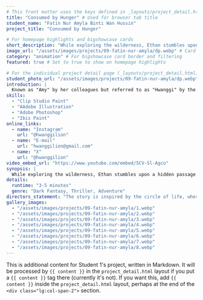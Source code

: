 ```yaml
---
# This front matter uses the keys defined in _layouts/project_detail.html
title: "Consumed by Hunger" # Used for browser tab title
student_name: "Fatin Nur Amyla Binti Wan Hussin"
project_title: "Consumed by Hunger"

# For homepage highlights and bigshowcase cards
short_description: "While exploring the wilderness, Ethan stumbles upon a hidden passage that leads him to a breathtaking underground magical lake."
image_url: "/assets/images/projects/09-fatin-nur-amyla/dp.webp" # Card image
category: "animation" # For bigshowcase card border and filtering
featured: true # Set to true to show on homepage highlights

# For the individual project detail page (_layouts/project_detail.html)
student_photo_url: "/assets/images/projects/09-fatin-nur-amyla/dp.webp"
introduction: |
  Known as "Amy" by her colleagues but referred to as "Hwanggi" by the media, Amy began learning about art when she started drawing human anatomy during Biology class in high school. She discovered that art is not only a form of expression but can be used for virtually anything. She believes that art is not just about practice, but also about passion.
skills:
  - "Clip Studio Paint"
  - "AAdobe Illustration"
  - "Adobe Photoshop"
  - "Ibis Paint"
online_links:
  - name: "Instagram"
    url: "@hwanggilion"
  - name: "E-mail"
    url: "hwanggilion@gmail.com"
  - name: "X"
    url: "@hwanggilion"
video_embed_url: "https://www.youtube.com/embed/5CV-Sl-Agco"
synopsis: |
  While exploring the wilderness, Ethan stumbles upon a hidden passage that leads him to a breathtaking underground magical lake. Weary, hungry, and parched, he reaches down to drink from its shimmering waters only to be interrupted by Nia, a mysterious and enchanting creature who dwells within the lake. What begins as a search for survival soon becomes a journey of trust, magic, and destiny.
details:
  runtime: "3-5 minutes"
  genre: "Dark Fantasy, Thriller, Adventure"
directors_statement: "The story is inspired by the circle of life, where predators hunt prey. But it also explores what happens when predators confront other predators turning each encounter into a battle for survival or a desperate fight against hunger. In many ways, it mirrors the human world. Just as animals clash for dominance and survival, people battle each other in a relentless struggle for success. Our society’s competition is nothing less than a civilized version of predator versus predator."
gallery_images:
  - "/assets/images/projects/09-fatin-nur-amyla/1.webp"
  - "/assets/images/projects/09-fatin-nur-amyla/2.webp"
  - "/assets/images/projects/09-fatin-nur-amyla/3.webp"
  - "/assets/images/projects/09-fatin-nur-amyla/4.webp"
  - "/assets/images/projects/09-fatin-nur-amyla/5.webp"
  - "/assets/images/projects/09-fatin-nur-amyla/6.webp"
  - "/assets/images/projects/09-fatin-nur-amyla/7.webp"
  - "/assets/images/projects/09-fatin-nur-amyla/8.webp"
---
```

<!-- You can add more content here in Markdown if needed, it will appear after the gallery -->
This is additional content for Student 1's project, written in Markdown.
It will be processed by `{{ content }}` in the `project_detail.html` layout if you put a `{{ content }}` tag there (currently it's not).
If you want this, add `{{ content }}` inside the `project_detail.html` layout, perhaps at the end of the `<div class="lg:col-span-2">` section.